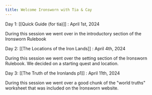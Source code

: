 ```yaml
---
title: Welcome Ironsworn with Tia & Cay
---
```


Day 1: [[Quick Guide (for tia)]] : April 1st, 2024

During this session we went over in the introductory section of the Ironsworn Rulebook


Day 2: [[The Locations of the Iron Lands]] : April 4th, 2024

During this session we went over the setting section of the Ironsworn Rulebook. We decided on a starting quest and location.


Day 3: [[The Truth of the Ironlands p1]] : April 11th, 2024

During this session we went over a good chunk of the "world truths" worksheet that was included on the Ironsworn website.